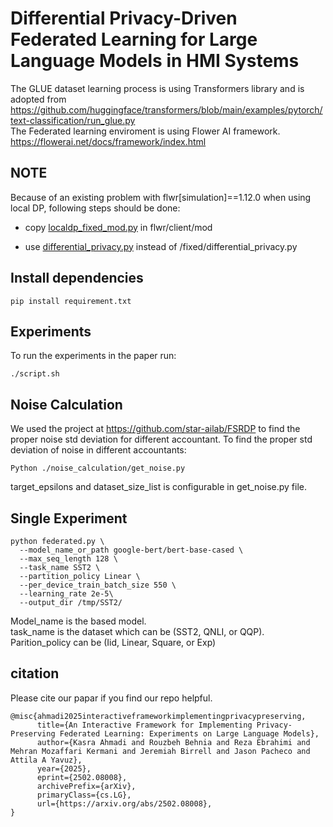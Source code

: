 

# Differential Privacy-Driven Federated Learning for Large Language Models in HMI Systems

The GLUE dataset learning process is using Transformers library and is adopted from https://github.com/huggingface/transformers/blob/main/examples/pytorch/text-classification/run_glue.py <br>
The Federated learning enviroment is using Flower AI framework. <br>
https://flowerai.net/docs/framework/index.html

## NOTE
Because of an existing problem with flwr[simulation]==1.12.0 when using local DP, following steps should be done:

- copy [localdp_fixed_mod.py](fixed/localdp_fixed_mod.py) in flwr/client/mod

- use [differential_privacy.py](fixed/differential_privacy.py) instead of /fixed/differential_privacy.py

## Install dependencies
```
pip install requirement.txt
```
## Experiments
To run the experiments in the paper run:
```
./script.sh
```
## Noise Calculation
We used the project at https://github.com/star-ailab/FSRDP to find the proper noise std deviation for different accountant.
To find the proper std deviation of noise in different accountants:
```
Python ./noise_calculation/get_noise.py
```
target_epsilons and dataset_size_list is configurable in get_noise.py file.

## Single Experiment
```
python federated.py \
  --model_name_or_path google-bert/bert-base-cased \
  --max_seq_length 128 \
  --task_name SST2 \
  --partition_policy Linear \
  --per_device_train_batch_size 550 \
  --learning_rate 2e-5\
  --output_dir /tmp/SST2/
```
Model_name is the based model. <br>
task_name is the dataset which can be (SST2, QNLI, or QQP).<br>
Parition_policy can be (Iid, Linear, Square, or Exp)
## citation
Please cite our papar if you find our repo helpful.

```
@misc{ahmadi2025interactiveframeworkimplementingprivacypreserving,
      title={An Interactive Framework for Implementing Privacy-Preserving Federated Learning: Experiments on Large Language Models}, 
      author={Kasra Ahmadi and Rouzbeh Behnia and Reza Ebrahimi and Mehran Mozaffari Kermani and Jeremiah Birrell and Jason Pacheco and Attila A Yavuz},
      year={2025},
      eprint={2502.08008},
      archivePrefix={arXiv},
      primaryClass={cs.LG},
      url={https://arxiv.org/abs/2502.08008}, 
}
```
